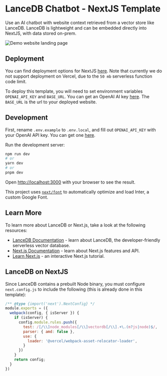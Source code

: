 # LanceDB Chatbot - NextJS Template
Use an AI chatbot with website context retrieved from a vector store like LanceDB. LanceDB is lightweight and can be embedded directly into NextJS, with data stored on-prem.

![Demo website landing page](https://i.imgur.com/Hk7tXgu.png)

## Deployment
 You can find deployment options for NextJS [here](https://nextjs.org/docs/pages/building-your-application/deploying). Note that currently we do not support deployment on Vercel, due to the `50 mb` serverless function code limit.

To deploy this template, you will need to set environment variables `OPENAI_API_KEY` and `BASE_URL`. You can get an OpenAI AI key [here](https://openai.com/blog/openai-api). The `BASE_URL` is the url to your deployed website.

## Development

First, rename `.env.example` to `.env.local`, and fill out `OPENAI_API_KEY` with your OpenAI API key. You can get one [here](https://openai.com/blog/openai-api).

Run the development server:

```bash
npm run dev
# or
yarn dev
# or
pnpm dev
```

Open [http://localhost:3000](http://localhost:3000) with your browser to see the result.

This project uses [`next/font`](https://nextjs.org/docs/basic-features/font-optimization) to automatically optimize and load Inter, a custom Google Font.

## Learn More

To learn more about LanceDB or Next.js, take a look at the following resources:

- [LanceDB Documentation](https://lancedb.github.io/lancedb/) - learn about LanceDB, the developer-friendly serverless vector database.
- [Next.js Documentation](https://nextjs.org/docs) - learn about Next.js features and API.
- [Learn Next.js](https://nextjs.org/learn) - an interactive Next.js tutorial.

## LanceDB on NextJS

Since LanceDB contains a prebuilt Node binary, you must configure `next.config.js` to include the following (this is already done in this template):
```js
/** @type {import('next').NextConfig} */
module.exports = ({
  webpack(config, { isServer }) {
    if (isServer) {
      config.module.rules.push({
        test: /[/\\]node_modules[/\\]vectordb[/\\].+\.(m?js|node)$/,
        parser: { amd: false },
        use: {
          loader: '@vercel/webpack-asset-relocator-loader',
        }
      })
    }
    return config;
  }
})
```